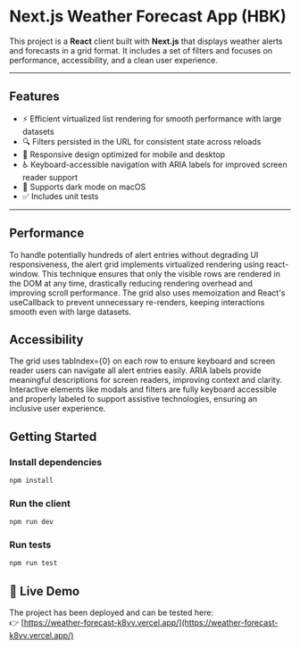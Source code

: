 # Next.js Weather Forecast App (HBK)

This project is a **React** client built with **Next.js** that displays weather alerts and forecasts in a grid format. It includes a set of filters and focuses on performance, accessibility, and a clean user experience.

---

## Features

- ⚡ Efficient virtualized list rendering for smooth performance with large datasets  
- 🔍 Filters persisted in the URL for consistent state across reloads 
- 📱 Responsive design optimized for mobile and desktop  
- ♿  Keyboard-accessible navigation with ARIA labels for improved screen reader support  
- 🌙 Supports dark mode on macOS 
- ✅ Includes unit tests 
---

## Performance
To handle potentially hundreds of alert entries without degrading UI responsiveness, the alert grid implements virtualized rendering using react-window. This technique ensures that only the visible rows are rendered in the DOM at any time, drastically reducing rendering overhead and improving scroll performance. The grid also uses memoization and React's useCallback to prevent unnecessary re-renders, keeping interactions smooth even with large datasets.



## Accessibility
The grid uses tabIndex={0} on each row to ensure keyboard and screen reader users can navigate all alert entries easily. ARIA labels provide meaningful descriptions for screen readers, improving context and clarity. Interactive elements like modals and filters are fully keyboard accessible and properly labeled to support assistive technologies, ensuring an inclusive user experience.


## Getting Started

### Install dependencies

```bash
npm install
```

### Run the client
```bash
npm run dev
```

### Run tests

```bash
npm run test
```

## 🚀 Live Demo

The project has been deployed and can be tested here:  
👉 [https://weather-forecast-k8vv.vercel.app/](https://weather-forecast-k8vv.vercel.app/)
